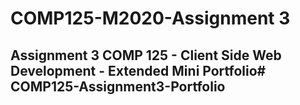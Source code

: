 # COMP125-M2020-Assignment 3

## Assignment 3 COMP 125 - Client Side Web Development - Extended Mini Portfolio#   C O M P 1 2 5 - A s s i g n m e n t 3 - P o r t f o l i o  
 